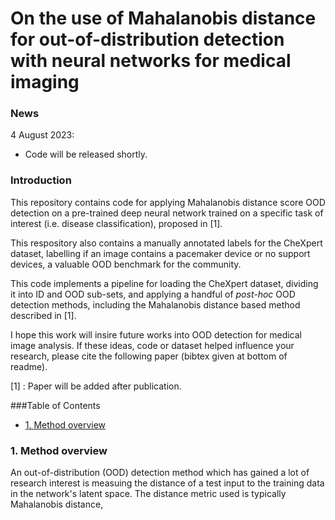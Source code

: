 # On the use of Mahalanobis distance for out-of-distribution detection with neural networks for medical imaging

### News

4 August 2023:
* Code will be released shortly.


### Introduction

This repository contains code for applying Mahalanobis distance score OOD detection on a pre-trained deep neural network trained on a specific task of interest (i.e. disease classification), proposed in [1].

This respository also contains a manually annotated labels for the CheXpert dataset, labelling if an image contains a pacemaker device or no support devices, a valuable OOD benchmark for the community.

This code implements a pipeline for loading the CheXpert dataset, dividing it into ID and OOD sub-sets, and applying a handful of _post-hoc_ OOD detection methods, including the Mahalanobis distance based method described in [1].

I hope this work will insire future works into OOD detection for medical image analysis. If these ideas, code or dataset helped influence your research, please cite the following paper (bibtex given at bottom of readme).

[1] : Paper will be added after publication.


###Table of Contents
* [1. Method overview](1#-method-overview)

### 1. Method overview
An out-of-distribution (OOD) detection method which has gained a lot of research interest is measuing the distance of a test input to the training data in the network's latent space. The distance metric used is typically Mahalanobis distance,

